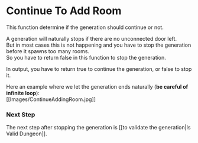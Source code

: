 # Continue To Add Room

This function determine if the generation should continue or not.

A generation will naturally stops if there are no unconnected door left.\
But in most cases this is not happening and you have to stop the generation before it spawns too many rooms.\
So you have to return false in this function to stop the generation.

In output, you have to return true to continue the generation, or false to stop it.

Here an example where we let the generation ends naturally (**be careful of infinite loop**):\
[[Images/ContinueAddingRoom.jpg]]

### **Next Step**
The next step after stopping the generation is [[to validate the generation|Is Valid Dungeon]].